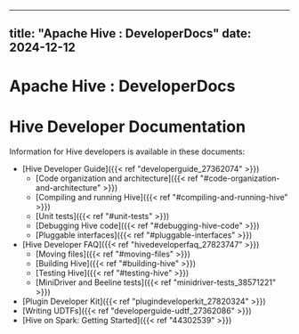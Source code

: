 ---

title: "Apache Hive : DeveloperDocs"
date: 2024-12-12
----------------

# Apache Hive : DeveloperDocs

# Hive Developer Documentation

Information for Hive developers is available in these documents:

* [Hive Developer Guide]({{< ref "developerguide_27362074" >}})
  + [Code organization and architecture]({{< ref "#code-organization-and-architecture" >}})
  + [Compiling and running Hive]({{< ref "#compiling-and-running-hive" >}})
  + [Unit tests]({{< ref "#unit-tests" >}})
  + [Debugging Hive code]({{< ref "#debugging-hive-code" >}})
  + [Pluggable interfaces]({{< ref "#pluggable-interfaces" >}})
* [Hive Developer FAQ]({{< ref "hivedeveloperfaq_27823747" >}})
  + [Moving files]({{< ref "#moving-files" >}})
  + [Building Hive]({{< ref "#building-hive" >}})
  + [Testing Hive]({{< ref "#testing-hive" >}})
  + [MiniDriver and Beeline tests]({{< ref "minidriver-tests_38571221" >}})
* [Plugin Developer Kit]({{< ref "plugindeveloperkit_27820324" >}})
* [Writing UDTFs]({{< ref "developerguide-udtf_27362086" >}})
* [Hive on Spark: Getting Started]({{< ref "44302539" >}})

